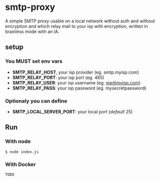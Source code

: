# smtp-proxy
A simple SMTP proxy usable on a local network without auth and without encryption and which relay mail to your isp with encryption, written in brainless mode with an IA.

## setup

### You MUST set env vars

- **SMTP_RELAY_HOST**, your isp provider (eg. smtp.myisp.com)
- **SMTP_RELAY_PORT**: your isp port (eg. 465)
- **SMTP_RELAY_USER**: your isp username (eg. me@myisp.com)
- **SMTP_RELAY_PASS**: your isp password (eg. mysecretpassword)

### Optionaly you can define 

- **SMTP_LOCAL_SERVER_PORT**: your local port (*default* 25)

## Run

### With node
```
$ node index.js
```

### With Docker
```
TODO
```
